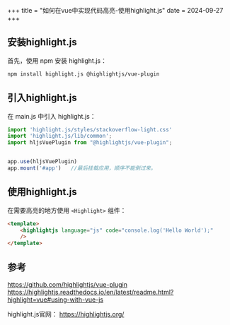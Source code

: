 +++
title = "如何在vue中实现代码高亮-使用highlight.js"
date = 2024-09-27
+++

## 安装highlight.js
首先，使用 npm 安装 highlight.js：
```bash
npm install highlight.js @highlightjs/vue-plugin
```

## 引入highlight.js
在 main.js 中引入 highlight.js：
```javascript
import 'highlight.js/styles/stackoverflow-light.css'
import 'highlight.js/lib/common';
import hljsVuePlugin from "@highlightjs/vue-plugin";


app.use(hljsVuePlugin)
app.mount('#app')   //最后挂载应用，顺序不能倒过来。
```

## 使用highlight.js
在需要高亮的地方使用 `<Highlight>` 组件：
```html
<template>
    <highlightjs language="js" code="console.log('Hello World');"
    />
</template>
```

## 参考
https://github.com/highlightjs/vue-plugin
https://highlightjs.readthedocs.io/en/latest/readme.html?highlight=vue#using-with-vue-js

highlight.js官网：
https://highlightjs.org/